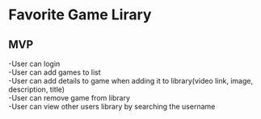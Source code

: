 # Favorite Game Lirary

## MVP
-User can login<br />
-User can add games to list<br />
-User can add details to game when adding it to library(video link, image, description, title)<br />
-User can remove game from library<br />
-User can view other users library by searching the username<br />
